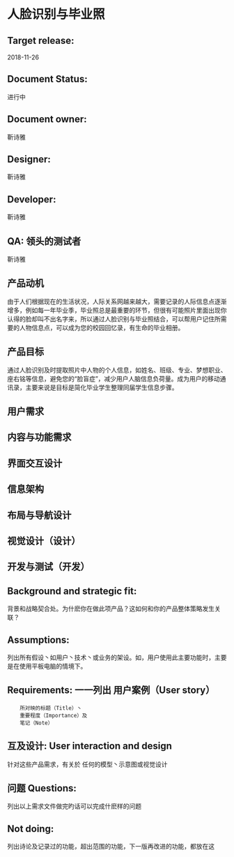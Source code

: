 # 人脸识别与毕业照<br>

## Target release: 
2018-11-26
## Document Status: 
进行中
## Document owner: 
靳诗雅
## Designer: 
靳诗雅
## Developer: 
靳诗雅
## QA: 领头的测试者
靳诗雅
## 产品动机
由于人们根据现在的生活状况，人际关系网越来越大，需要记录的人际信息点逐渐增多，例如每一年毕业季，毕业照总是最重要的环节，但很有可能照片里面出现你认得的脸却叫不出名字来，所以通过人脸识别与毕业照结合，可以帮用户记住所需要的人物信息点，可以成为您的校园回忆录，有生命的毕业相册。
## 产品目标 
通过人脸识别及时提取照片中人物的个人信息，如姓名、班级、专业、梦想职业、座右铭等信息，避免您的“脸盲症”，减少用户人脑信息负荷量。成为用户的移动通讯录，主要来说是目标是简化毕业学生整理同届学生信息步骤。
## 用户需求

## 内容与功能需求
## 界面交互设计
## 信息架构
## 布局与导航设计
## 视觉设计（设计）
## 开发与测试（开发）
## Background and strategic fit: 
背景和战略契合处。为什麽你在做此项产品？这如何和你的产品整体策略发生关联？
## Assumptions: 
列出所有假设丶如用户丶技术丶或业务的架设。如，用户使用此主要功能时，主要是在使用平板电脑的情境下。
## Requirements: 一一列出 用户案例（User story）
        所对映的标题（Title）丶
        重要程度（Importance）及
        笔记（Note）
## 互及设计: User interaction and design 
针对这些产品需求，有关於 任何的模型丶示意图或视觉设计
## 问题 Questions: 
列出以上需求文件做完旳话可以完成什麽样的问题
## Not doing: 
列出诗论及记录过的功能，超出范围的功能，下一版再改进的功能，都放在这
